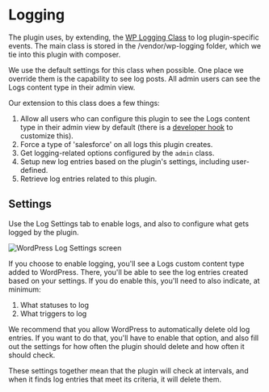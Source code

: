 # Logging

The plugin uses, by extending, the [WP Logging Class](https://github.com/pippinsplugins/WP-Logging) to log plugin-specific events. The main class is stored in the /vendor/wp-logging folder, which we tie into this plugin with composer.

We use the default settings for this class when possible. One place we override them is the capability to see log posts. All admin users can see the Logs content type in their admin view.

Our extension to this class does a few things:

1. Allow all users who can configure this plugin to see the Logs content type in their admin view by default (there is a [developer hook](./extending-logging.md) to customize this).
2. Force a type of 'salesforce' on all logs this plugin creates.
3. Get logging-related options configured by the `admin` class.
4. Setup new log entries based on the plugin's settings, including user-defined.
5. Retrieve log entries related to this plugin.

## Settings

Use the Log Settings tab to enable logs, and also to configure what gets logged by the plugin.

![WordPress Log Settings screen](./assets/img/screenshots/03-wordpress-log-settings.png)

If you choose to enable logging, you'll see a Logs custom content type added to WordPress. There, you'll be able to see the log entries created based on your settings. If you do enable this, you'll need to also indicate, at minimum:

1. What statuses to log
2. What triggers to log

We recommend that you allow WordPress to automatically delete old log entries. If you want to do that, you'll have to enable that option, and also fill out the settings for how often the plugin should delete and how often it should check.

These settings together mean that the plugin will check at intervals, and when it finds log entries that meet its criteria, it will delete them.
